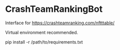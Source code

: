 # CrashTeamRankingBot
Interface for https://crashteamranking.com/nftttable/

Virtual environment recommended.

pip install -r /path/to/requirements.txt

